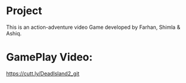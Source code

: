 # Project
This is an action-adventure video Game developed by Farhan, Shimla & Ashiq.


# GamePlay Video:
https://cutt.ly/DeadIsland2_git
